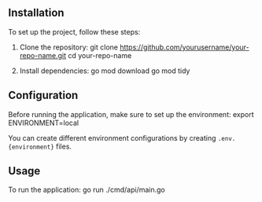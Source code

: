 ## Installation

To set up the project, follow these steps:

1. Clone the repository:
   git clone https://github.com/yourusername/your-repo-name.git
   cd your-repo-name

2. Install dependencies:
   go mod download
   go mod tidy

## Configuration

Before running the application, make sure to set up the environment:
export ENVIRONMENT=local

You can create different environment configurations by creating `.env.{environment}` files.

## Usage

To run the application:
go run ./cmd/api/main.go
